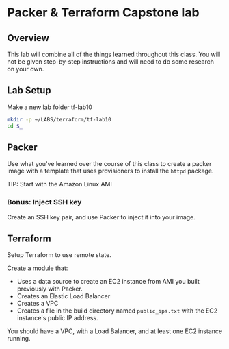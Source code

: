 # Packer & Terraform Capstone lab

## Overview
This lab will combine all of the things learned throughout this class. You will not be given step-by-step instructions and will need to do some research on your own. 

## Lab Setup

Make a new lab folder tf-lab10

```sh
mkdir -p ~/LABS/terraform/tf-lab10
cd $_
```

## Packer
Use what you've learned over the course of this class to create a packer image with a template that uses provisioners to install the `httpd` package. 

TIP: Start with the Amazon Linux AMI

### Bonus: Inject SSH key 
Create an SSH key pair, and use Packer to inject it into your image. 

## Terraform 
Setup Terraform to use remote state. 

Create a module that:
  - Uses a data source to create an EC2 instance from AMI you built previously with Packer.
  - Creates an Elastic Load Balancer 
  - Creates a VPC 
  - Creates a file in the build directory named `public_ips.txt` with the EC2 instance's public IP address.

You should have a VPC, with a Load Balancer, and at least one EC2 instance running.




 

 
